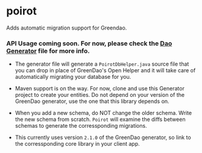 # poirot
Adds automatic migration support for Greendao.

### API Usage coming soon. For now, please check the [Dao Generator](https://github.com/vinaysshenoy/poirot/blob/master/src/main/java/com/vinaysshenoy/poirot/Generator.java) file for more info.

* The generator file will generate a `PoirotDbHelper.java` source file that you can drop in place of GreenDao's Open Helper and it will take care of automatically migrating your database for you.

* Maven support is on the way. For now, clone and use this Generator project to create your entities. Do not depend on your version of the GreenDao generator, use the one that this library depends on.

* When you add a new schema, do NOT change the older schema. Write the new schema from scratch. `Poirot` will examine the diffs between schemas to generate the corressponding migrations.

* This currently uses version `2.1.0` of the GreenDao generator, so link to the corressponding core library in your client app.
